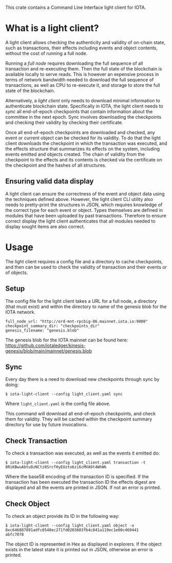 This crate contains a Command Line Interface light client for IOTA.

# What is a light client?

A light client allows checking the authenticity and validity of on-chain state, such as transactions, their effects including events and object contents, without the cost of running a full node. 

Running a *full node* requires downloading the full sequence of all transaction and re-executing them. Then the full state of the blockchain is available locally to serve reads. This is however an expensive process in terms of network bandwidth needed to download the full sequence of transactions, as well as CPU to re-execute it, and storage to store the full state of the blockchain.

Alternatively, a *light client* only needs to download minimal information to authenticate blockchain state. Specifically in IOTA, the light client needs to *sync* all end-of-epoch checkpoints that contain information about the committee in the next epoch. Sync involves downloading the checkpoints and checking their validity by checking their certificate. 

Once all end-of-epoch checkpoints are downloaded and checked, any event or current object can be checked for its validity. To do that the light client downloads the checkpoint in which the transaction was executed, and the effects structure that summarizes its effects on the system, including events emitted and objects created. The chain of validity from the checkpoint to the effects and its contents is checked via the certificate on the checkpoint and the hashes of all structures.

## Ensuring valid data display

A light client can ensure the correctness of the event and object data using the techniques defined above. However, the light client CLI utility also needs to pretty-print the structures in JSON, which requires knowledge of the correct type for each event or object. Types themselves are defined in modules that have been uploaded by past transactions. Therefore to ensure correct display the light client authenticates that all modules needed to display sought items are also correct.

# Usage

The light client requires a config file and a directory to cache checkpoints, and then can be used to check the validity of transaction and their events or of objects.

## Setup

The config file for the light client takes a URL for a full node, a directory (that must exist) and within the directory to name of the genesis blob for the IOTA network. 

```
full_node_url: "http://ord-mnt-rpcbig-06.mainnet.iota.io:9000"
checkpoint_summary_dir: "checkpoints_dir"
genesis_filename: "genesis.blob"
```

The genesis blob for the IOTA mainnet can be found here: https://github.com/iotaledger/kinesis-genesis/blob/main/mainnet/genesis.blob

## Sync 

Every day there is a need to download new checkpoints through sync by doing:
```
$ iota-light-client --config light_client.yaml sync
```

Where `light_client.yaml` is the config file above. 

This command will download all end-of-epoch checkpoints, and check them for validity. They will be cached within the checkpoint summary directory for use by future invocations.

## Check Transaction

To check a transaction was executed, as well as the events it emitted do:
```
$ iota-light-client --config light_client.yaml transaction -t 8RiKBwuAbtu8zNCtz8SrcfHyEUzto6zi6cMVA9t4WhWk
```

Where the base58 encoding of the transaction ID is specified. If the transaction has been executed the transaction ID the effects digest are displayed and all the events are printed in JSON. If not an error is printed.

## Check Object

To check an object provide its ID in the following way:

```
$ iota-light-client --config light_client.yaml object -o 0xc646887891adfc0540ec271fd0203603fb4c841a119ec1e00c469441
abfc7078
```

The object ID is represented in Hex as displayed in explorers. If the object exists in the latest state it is printed out in JSON, otherwise an error is printed. 